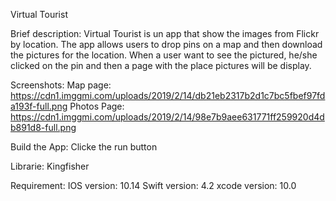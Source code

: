 Virtual Tourist


Brief description:
Virtual Tourist is un app that show the images from Flickr by location. The app allows users to drop pins on a map and then download the pictures for the location. When a user want to see the pictured, he/she clicked on the pin and then a page with the place pictures will be display.


Screenshots:
Map page:
https://cdn1.imggmi.com/uploads/2019/2/14/db21eb2317b2d1c7bc5fbef97fda193f-full.png
Photos Page:
https://cdn1.imggmi.com/uploads/2019/2/14/98e7b9aee631771ff259920d4db891d8-full.png


Build the App:
Clicke the run button


Librarie:
Kingfisher

Requirement:
IOS version: 10.14
Swift version: 4.2
xcode version: 10.0
